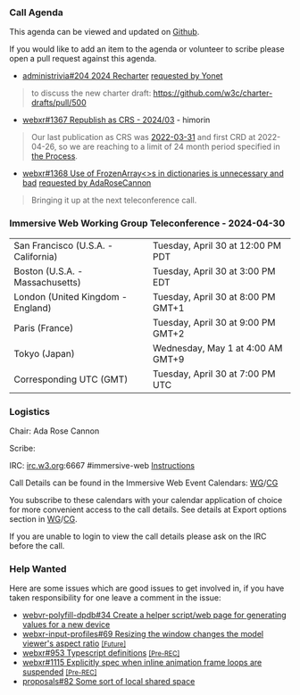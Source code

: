 ### Call Agenda

This agenda can be viewed and updated on [Github](https://github.com/immersive-web/administrivia/blob/main/meetings/2024/2024-04-30-Immersive_Web_Working_Group_Teleconference-agenda.md).

If you would like to add an item to the agenda or volunteer to scribe please open a pull request against this agenda.

* [administrivia#204 2024 Recharter](https://github.com/immersive-web/administrivia/issues/204) [requested by Yonet](https://github.com/immersive-web/administrivia/issues/204#issuecomment-2084914766)
> to discuss the new charter draft: https://github.com/w3c/charter-drafts/pull/500

* [webxr#1367 Republish as CRS - 2024/03](https://github.com/immersive-web/webxr/issues/1367) - himorin
> Our last publication as CRS was [2022-03-31](https://www.w3.org/standards/history/webxr/) and first CRD at 2022-04-26, so we are reaching to a limit of 24 month period specified in [the Process](https://www.w3.org/2023/Process-20231103/#publishing-crrs).
 >

* [webxr#1368 Use of FrozenArray<>s in dictionaries is unnecessary and bad](https://github.com/immersive-web/webxr/issues/1368) [requested by AdaRoseCannon](https://github.com/immersive-web/webxr/issues/1368#issuecomment-2035722272)
> Bringing it up at the next teleconference call.

### Immersive Web Working Group Teleconference - 2024-04-30

<table>
<tr><td> San Francisco (U.S.A. - California) <td> Tuesday, April 30 at 12:00 PM PDT
<tr><td> Boston (U.S.A. - Massachusetts) <td> Tuesday, April 30 at 3:00 PM EDT
<tr><td> London (United Kingdom - England) <td> Tuesday, April 30 at 8:00 PM GMT+1
<tr><td> Paris (France) <td> Tuesday, April 30 at 9:00 PM GMT+2
<tr><td> Tokyo (Japan) <td> Wednesday, May 1 at 4:00 AM GMT+9
<tr><td> Corresponding UTC (GMT) <td> Tuesday, April 30 at 7:00 PM UTC
</table>

### Logistics

Chair: Ada Rose Cannon

Scribe:

IRC: [irc.w3.org](https://irc.w3.org/):6667 #immersive-web [Instructions](https://github.com/immersive-web/administrivia/blob/main/IRC.md)

Call Details can be found in the Immersive Web Event Calendars: [WG](https://www.w3.org/groups/wg/immersive-web/calendar/)/[CG](https://www.w3.org/groups/cg/immersive-web/calendar/)

You subscribe to these calendars with your calendar application of choice for more convenient access to the call details. See details at Export options section in [WG](https://www.w3.org/groups/wg/immersive-web/calendar/#export)/[CG](https://www.w3.org/groups/cg/immersive-web/calendar/#export).

If you are unable to login to view the call details please ask on the IRC before the call.

### Help Wanted

Here are some issues which are good issues to get involved in, if you have taken responsibility for one leave a comment in the issue:

- [webvr-polyfill-dpdb#34 Create a helper script/web page for generating values for a new device](https://github.com/immersive-web/webvr-polyfill-dpdb/issues/34)
- [webxr-input-profiles#69 Resizing the window changes the model viewer's aspect ratio](https://github.com/immersive-web/webxr-input-profiles/issues/69) [<small>[Future]</small>](https://api.github.com/repos/immersive-web/webxr-input-profiles/milestones/4)
- [webxr#953 Typescript definitions](https://github.com/immersive-web/webxr/issues/953) [<small>[Pre-REC]</small>](https://api.github.com/repos/immersive-web/webxr/milestones/16)
- [webxr#1115 Explicitly spec when inline animation frame loops are suspended](https://github.com/immersive-web/webxr/issues/1115) [<small>[Pre-REC]</small>](https://api.github.com/repos/immersive-web/webxr/milestones/16)
- [proposals#82 Some sort of local shared space](https://github.com/immersive-web/proposals/issues/82)


              
